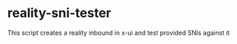 # reality-sni-tester
This script creates a reality inbound in x-ui and test provided SNIs against it
